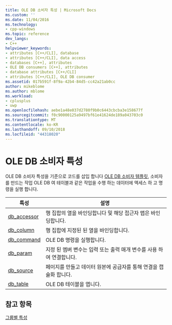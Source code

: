 ```yaml
---
title: OLE DB 소비자 특성 | Microsoft Docs
ms.custom: ''
ms.date: 11/04/2016
ms.technology:
- cpp-windows
ms.topic: reference
dev_langs:
- C++
helpviewer_keywords:
- attributes [C++/CLI], database
- attributes [C++/CLI], data access
- databases [C++], attributes
- OLE DB consumers [C++], attributes
- database attributes [C++/CLI]
- attributes [C++/CLI], OLE DB consumer
ms.assetid: 017b591f-8f9a-42b4-84d5-cc42a21ab0cc
author: mikeblome
ms.author: mblome
ms.workload:
- cplusplus
- uwp
ms.openlocfilehash: aebe1a48e037d2780f9b0c6443cbcba3e158677f
ms.sourcegitcommit: f0c90000125a9497bf61e41624de189a043703c0
ms.translationtype: MT
ms.contentlocale: ko-KR
ms.lasthandoff: 09/10/2018
ms.locfileid: "44318020"
---
```

# <a name="ole-db-consumer-attributes"></a>OLE DB 소비자 특성
OLE DB 소비자 특성을 기준으로 코드를 삽입 합니다 [OLE DB 소비자 템플릿](../data/oledb/ole-db-consumer-templates-reference.md), 소비자를 만드는 작업 OLE DB 여 테이블과 같은 작업을 수행 하는 데이터에 액세스 하 고 명령을 실행 합니다.
  
|특성|설명|
|---------------|-----------------|
|[db_accessor](../windows/db-accessor.md)|행 집합의 열을 바인딩합니다 및 해당 접근자 맵은 바인딩합니다.|
|[db_column](../windows/db-column.md)|행 집합에 지정된 된 열을 바인딩합니다.|
|[db_command](../windows/db-command.md)|OLE DB 명령을 실행합니다.|
|[db_param](../windows/db-param.md)|지정 된 멤버 변수는 입력 또는 출력 매개 변수를 사용 하 여 연결합니다.|
|[db_source](../windows/db-source.md)|페이지를 만들고 데이터 원본에 공급자를 통해 연결을 캡슐화 합니다.|
|[db_table](../windows/db-table.md)|OLE DB 테이블을 엽니다.|
  
## <a name="see-also"></a>참고 항목
 [그룹별 특성](../windows/attributes-by-group.md)